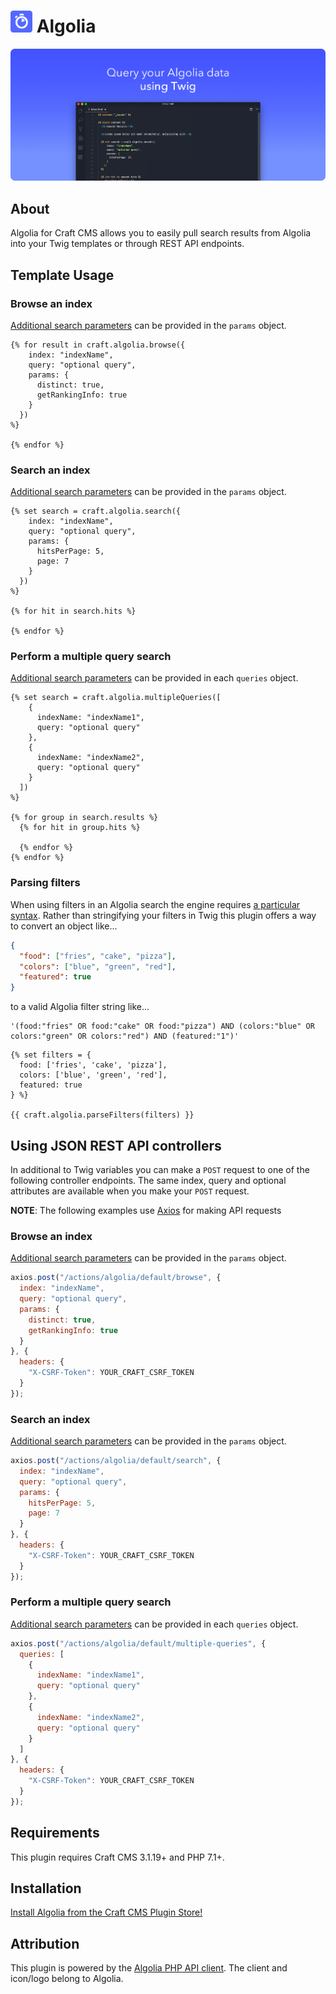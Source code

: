 # <img src="src/icon.svg" width="35" alt="Algolia logo"> Algolia

<img src="resources/promo-banner.png" alt="Query your Algolia data using Twig">

## About

Algolia for Craft CMS allows you to easily pull search results from Algolia into your Twig templates or through REST API endpoints.

## Template Usage

### Browse an index

[Additional search parameters](https://www.algolia.com/doc/api-reference/search-api-parameters/) can be provided in the `params` object.

```twig
{% for result in craft.algolia.browse({
    index: "indexName",
    query: "optional query",
    params: {
      distinct: true,
      getRankingInfo: true
    }
  })
%}

{% endfor %}
```

### Search an index

[Additional search parameters](https://www.algolia.com/doc/api-reference/search-api-parameters/) can be provided in the `params` object.

```twig
{% set search = craft.algolia.search({
    index: "indexName",
    query: "optional query",
    params: {
      hitsPerPage: 5,
      page: 7
    }
  })
%}

{% for hit in search.hits %}

{% endfor %}
```

### Perform a multiple query search

[Additional search parameters](https://www.algolia.com/doc/api-reference/search-api-parameters/) can be provided in each `queries` object.

```twig
{% set search = craft.algolia.multipleQueries([
    {
      indexName: "indexName1",
      query: "optional query"
    },
    {
      indexName: "indexName2",
      query: "optional query"
    }
  ])
%}

{% for group in search.results %}
  {% for hit in group.hits %}

  {% endfor %}
{% endfor %}
```

### Parsing filters

When using filters in an Algolia search the engine requires [a particular syntax](https://www.algolia.com/doc/api-reference/api-parameters/filters/). Rather than stringifying your filters in Twig this plugin offers a way to convert an object like...

```json
{
  "food": ["fries", "cake", "pizza"],
  "colors": ["blue", "green", "red"],
  "featured": true
}
```
to a valid Algolia filter string like...
```
'(food:"fries" OR food:"cake" OR food:"pizza") AND (colors:"blue" OR colors:"green" OR colors:"red") AND (featured:"1")'
```

```twig
{% set filters = {
  food: ['fries', 'cake', 'pizza'],
  colors: ['blue', 'green', 'red'],
  featured: true
} %}

{{ craft.algolia.parseFilters(filters) }}
```

## Using JSON REST API controllers
In additional to Twig variables you can make a `POST` request to one of the following controller endpoints. The same index, query and optional attributes are available when you make your `POST` request.

**NOTE**: The following examples use [Axios](https://github.com/axios/axios) for making API requests

### Browse an index

[Additional search parameters](https://www.algolia.com/doc/api-reference/search-api-parameters/) can be provided in the `params` object.

```js
axios.post("/actions/algolia/default/browse", {
  index: "indexName",
  query: "optional query",
  params: {
    distinct: true,
    getRankingInfo: true
  }
}, {
  headers: {
    "X-CSRF-Token": YOUR_CRAFT_CSRF_TOKEN
  }
});
```

### Search an index

[Additional search parameters](https://www.algolia.com/doc/api-reference/search-api-parameters/) can be provided in the `params` object.

```js
axios.post("/actions/algolia/default/search", {
  index: "indexName",
  query: "optional query",
  params: {
    hitsPerPage: 5,
    page: 7
  }
}, {
  headers: {
    "X-CSRF-Token": YOUR_CRAFT_CSRF_TOKEN
  }
});
```

### Perform a multiple query search

[Additional search parameters](https://www.algolia.com/doc/api-reference/search-api-parameters/) can be provided in each `queries` object.

```js
axios.post("/actions/algolia/default/multiple-queries", {
  queries: [
    {
      indexName: "indexName1",
      query: "optional query"
    },
    {
      indexName: "indexName2",
      query: "optional query"
    }
  ]
}, {
  headers: {
    "X-CSRF-Token": YOUR_CRAFT_CSRF_TOKEN
  }
});
```

## Requirements

This plugin requires Craft CMS 3.1.19+ and PHP 7.1+.

## Installation

[Install Algolia from the Craft CMS Plugin Store!](https://plugins.craftcms.com/algolia)

## Attribution
This plugin is powered by the [Algolia PHP API client](https://www.algolia.com/doc/api-client/getting-started/install/php/). The client and icon/logo belong to Algolia.
